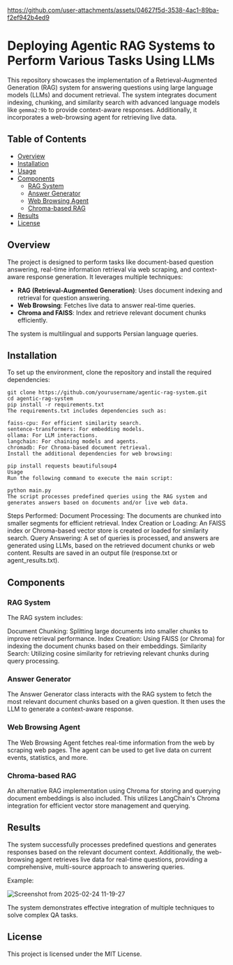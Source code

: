 https://github.com/user-attachments/assets/04627f5d-3538-4ac1-89ba-f2ef942b4ed9

# Deploying Agentic RAG Systems to Perform Various Tasks Using LLMs

This repository showcases the implementation of a Retrieval-Augmented Generation (RAG) system for answering questions using large language models (LLMs) and document retrieval. The system integrates document indexing, chunking, and similarity search with advanced language models like `gemma2:9b` to provide context-aware responses. Additionally, it incorporates a web-browsing agent for retrieving live data.

## Table of Contents
- [Overview](#overview)
- [Installation](#installation)
- [Usage](#usage)
- [Components](#components)
  - [RAG System](#rag-system)
  - [Answer Generator](#answer-generator)
  - [Web Browsing Agent](#web-browsing-agent)
  - [Chroma-based RAG](#chroma-based-rag)
- [Results](#results)
- [License](#license)

## Overview
The project is designed to perform tasks like document-based question answering, real-time information retrieval via web scraping, and context-aware response generation. It leverages multiple techniques:
- **RAG (Retrieval-Augmented Generation)**: Uses document indexing and retrieval for question answering.
- **Web Browsing**: Fetches live data to answer real-time queries.
- **Chroma and FAISS**: Index and retrieve relevant document chunks efficiently.

The system is multilingual and supports Persian language queries.

## Installation

To set up the environment, clone the repository and install the required dependencies:

```
git clone https://github.com/yourusername/agentic-rag-system.git
cd agentic-rag-system
pip install -r requirements.txt
The requirements.txt includes dependencies such as:

faiss-cpu: For efficient similarity search.
sentence-transformers: For embedding models.
ollama: For LLM interactions.
langchain: For chaining models and agents.
chromadb: For Chroma-based document retrieval.
Install the additional dependencies for web browsing:

pip install requests beautifulsoup4
Usage
Run the following command to execute the main script:

python main.py
The script processes predefined queries using the RAG system and generates answers based on documents and/or live web data.
```

Steps Performed:
Document Processing: The documents are chunked into smaller segments for efficient retrieval.
Index Creation or Loading: An FAISS index or Chroma-based vector store is created or loaded for similarity search.
Query Answering: A set of queries is processed, and answers are generated using LLMs, based on the retrieved document chunks or web content.
Results are saved in an output file (response.txt or agent_results.txt).

## Components
### RAG System
The RAG system includes:

Document Chunking: Splitting large documents into smaller chunks to improve retrieval performance.
Index Creation: Using FAISS (or Chroma) for indexing the document chunks based on their embeddings.
Similarity Search: Utilizing cosine similarity for retrieving relevant chunks during query processing.
### Answer Generator
The Answer Generator class interacts with the RAG system to fetch the most relevant document chunks based on a given question. It then uses the LLM to generate a context-aware response.

### Web Browsing Agent
The Web Browsing Agent fetches real-time information from the web by scraping web pages. The agent can be used to get live data on current events, statistics, and more.

### Chroma-based RAG
An alternative RAG implementation using Chroma for storing and querying document embeddings is also included. This utilizes LangChain's Chroma integration for efficient vector store management and querying.

## Results
The system successfully processes predefined questions and generates responses based on the relevant document context. Additionally, the web-browsing agent retrieves live data for real-time questions, providing a comprehensive, multi-source approach to answering queries.

Example:

![Screenshot from 2025-02-24 11-19-27](https://github.com/user-attachments/assets/a44540d0-2f62-40ae-83fb-8b07ee8186b9)

The system demonstrates effective integration of multiple techniques to solve complex QA tasks.

## License
This project is licensed under the MIT License.
